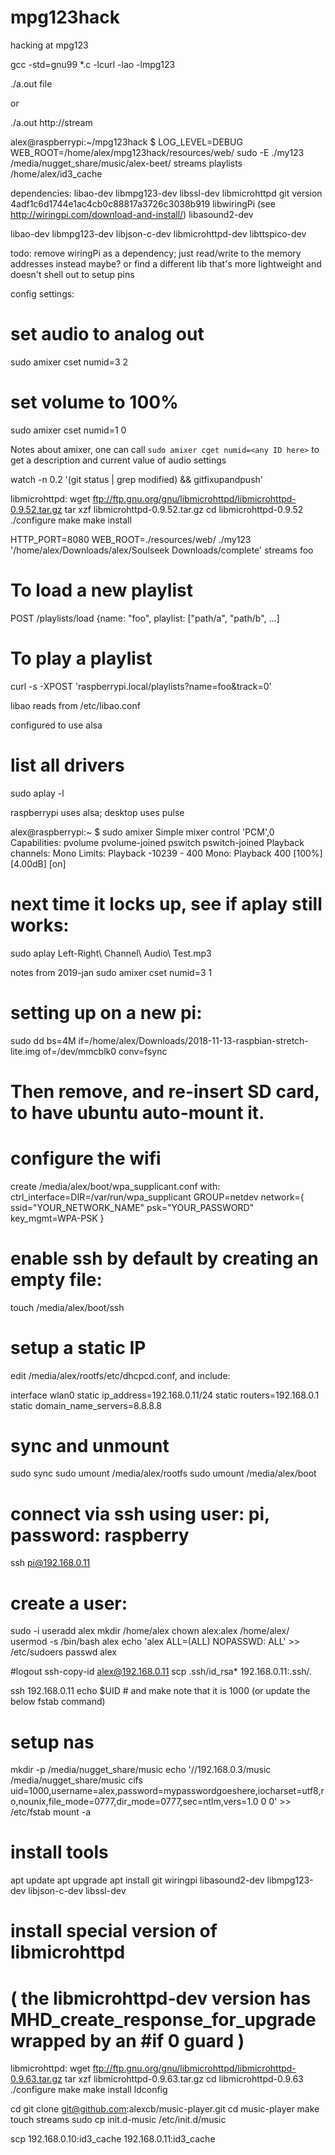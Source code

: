 # mpg123hack
hacking at mpg123

gcc -std=gnu99 *.c -lcurl -lao -lmpg123

./a.out file

or 

./a.out http://stream

alex@raspberrypi:~/mpg123hack $ LOG_LEVEL=DEBUG WEB_ROOT=/home/alex/mpg123hack/resources/web/ sudo -E ./my123 /media/nugget_share/music/alex-beet/ streams playlists /home/alex/id3_cache


dependencies:
 libao-dev
 libmpg123-dev
 libssl-dev
 libmicrohttpd git version 4adf1c6d1744e1ac4cb0c88817a3726c3038b919
 libwiringPi (see http://wiringpi.com/download-and-install/)
 libasound2-dev

libao-dev libmpg123-dev libjson-c-dev libmicrohttpd-dev libttspico-dev

todo:
 remove wiringPi as a dependency; just read/write to the memory addresses instead maybe? or find a different lib that's
 more lightweight and doesn't shell out to setup pins


config settings:
  # set audio to analog out
  sudo amixer cset numid=3 2
  # set volume to 100%
  sudo amixer cset numid=1 0

Notes about amixer, one can call `sudo amixer cget numid=<any ID here>` to get a description and current value of audio settings



watch -n 0.2 '(git status | grep modified) && gitfixupandpush'




libmicrohttpd:
wget ftp://ftp.gnu.org/gnu/libmicrohttpd/libmicrohttpd-0.9.52.tar.gz
tar xzf libmicrohttpd-0.9.52.tar.gz
cd libmicrohttpd-0.9.52
./configure
make
make install



HTTP_PORT=8080 WEB_ROOT=./resources/web/ ./my123 '/home/alex/Downloads/alex/Soulseek Downloads/complete' streams foo



# To load a new playlist
POST /playlists/load
{name: "foo", playlist: ["path/a", "path/b", ...]

# To play a playlist
curl -s -XPOST 'raspberrypi.local/playlists?name=foo&track=0'

libao
reads from /etc/libao.conf

configured to use alsa

# list all drivers
sudo aplay -l

raspberrypi uses alsa; desktop uses pulse
 
alex@raspberrypi:~ $ sudo amixer
Simple mixer control 'PCM',0
  Capabilities: pvolume pvolume-joined pswitch pswitch-joined
  Playback channels: Mono
  Limits: Playback -10239 - 400
  Mono: Playback 400 [100%] [4.00dB] [on]

# next time it locks up, see if aplay still works:
sudo aplay Left-Right\ Channel\ Audio\ Test.mp3

notes from 2019-jan
sudo amixer cset numid=3 1





# setting up on a new pi:
sudo dd bs=4M if=/home/alex/Downloads/2018-11-13-raspbian-stretch-lite.img of=/dev/mmcblk0 conv=fsync

# Then remove, and re-insert SD card, to have ubuntu auto-mount it.

# configure the wifi
create /media/alex/boot/wpa_supplicant.conf with:
ctrl_interface=DIR=/var/run/wpa_supplicant GROUP=netdev
network={
    ssid="YOUR_NETWORK_NAME"
    psk="YOUR_PASSWORD"
    key_mgmt=WPA-PSK
}

# enable ssh by default by creating an empty file:
touch /media/alex/boot/ssh

# setup a static IP
edit /media/alex/rootfs/etc/dhcpcd.conf, and include:

interface wlan0
static ip_address=192.168.0.11/24
static routers=192.168.0.1
static domain_name_servers=8.8.8.8

# sync and unmount
sudo sync
sudo umount /media/alex/rootfs 
sudo umount /media/alex/boot 


# connect via ssh using user: pi, password: raspberry
ssh pi@192.168.0.11

# create a user:
sudo -i
useradd alex
mkdir /home/alex
chown alex:alex /home/alex/
usermod -s /bin/bash alex
echo 'alex ALL=(ALL) NOPASSWD: ALL' >> /etc/sudoers
passwd alex

#logout
ssh-copy-id alex@192.168.0.11
scp  .ssh/id_rsa* 192.168.0.11:.ssh/.

ssh 192.168.0.11
echo $UID # and make note that it is 1000 (or update the below fstab command)

# setup nas
mkdir -p /media/nugget_share/music
echo '//192.168.0.3/music /media/nugget_share/music cifs uid=1000,username=alex,password=mypasswordgoeshere,iocharset=utf8,ro,nounix,file_mode=0777,dir_mode=0777,sec=ntlm,vers=1.0 0 0' >> /etc/fstab
mount -a

# install tools
apt update
apt upgrade
apt install git wiringpi libasound2-dev libmpg123-dev libjson-c-dev libssl-dev

# install special version of libmicrohttpd
# ( the libmicrohttpd-dev version has MHD_create_response_for_upgrade wrapped by an #if 0 guard ) 
libmicrohttpd:
wget ftp://ftp.gnu.org/gnu/libmicrohttpd/libmicrohttpd-0.9.63.tar.gz
tar xzf libmicrohttpd-0.9.63.tar.gz
cd libmicrohttpd-0.9.63
./configure
make
make install
ldconfig

cd
git clone git@github.com:alexcb/music-player.git
cd music-player
make
touch streams
sudo cp init.d-music /etc/init.d/music

scp 192.168.0.10:id3_cache 192.168.0.11:id3_cache
